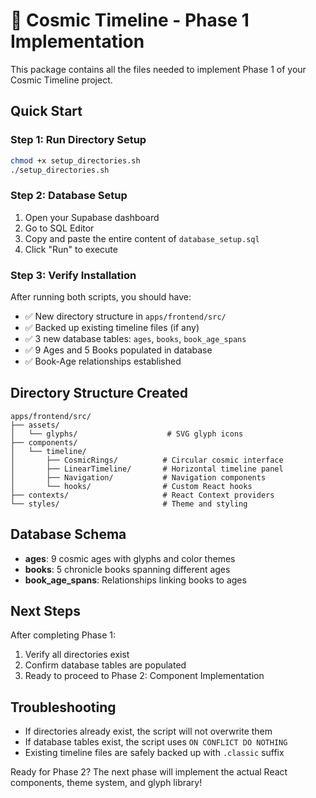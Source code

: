 # 🌌 Cosmic Timeline - Phase 1 Implementation

This package contains all the files needed to implement Phase 1 of your Cosmic Timeline project.

## Quick Start

### Step 1: Run Directory Setup
```bash
chmod +x setup_directories.sh
./setup_directories.sh
```

### Step 2: Database Setup
1. Open your Supabase dashboard
2. Go to SQL Editor
3. Copy and paste the entire content of `database_setup.sql`
4. Click "Run" to execute

### Step 3: Verify Installation
After running both scripts, you should have:
- ✅ New directory structure in `apps/frontend/src/`
- ✅ Backed up existing timeline files (if any)
- ✅ 3 new database tables: `ages`, `books`, `book_age_spans`
- ✅ 9 Ages and 5 Books populated in database
- ✅ Book-Age relationships established

## Directory Structure Created
```
apps/frontend/src/
├── assets/
│   └── glyphs/                    # SVG glyph icons
├── components/
│   └── timeline/
│       ├── CosmicRings/          # Circular cosmic interface
│       ├── LinearTimeline/       # Horizontal timeline panel
│       ├── Navigation/           # Navigation components
│       └── hooks/                # Custom React hooks
├── contexts/                     # React Context providers
└── styles/                       # Theme and styling
```

## Database Schema
- **ages**: 9 cosmic ages with glyphs and color themes
- **books**: 5 chronicle books spanning different ages
- **book_age_spans**: Relationships linking books to ages

## Next Steps
After completing Phase 1:
1. Verify all directories exist
2. Confirm database tables are populated
3. Ready to proceed to Phase 2: Component Implementation

## Troubleshooting
- If directories already exist, the script will not overwrite them
- If database tables exist, the script uses `ON CONFLICT DO NOTHING`
- Existing timeline files are safely backed up with `.classic` suffix

Ready for Phase 2? The next phase will implement the actual React components, theme system, and glyph library!
